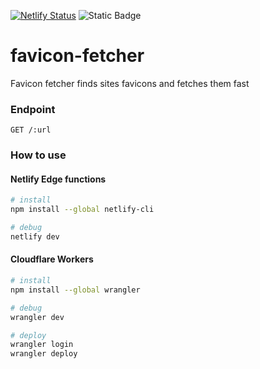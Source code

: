 [![Netlify Status](https://api.netlify.com/api/v1/badges/9d4fa0d7-58db-4d47-8ccf-03b340c82c0e/deploy-status)](https://app.netlify.com/sites/extraordinary-zabaione-993955/deploys)
![Static Badge](https://img.shields.io/badge/Cloudflare%20Workers-should%20work-cab200.svg?colorA=555555&style=flat)

# favicon-fetcher

Favicon fetcher finds sites favicons and fetches them fast

### Endpoint

```HTTP
GET /:url
```

### How to use

#### Netlify Edge functions
```bash
# install
npm install --global netlify-cli

# debug
netlify dev
```

#### Cloudflare Workers
```bash
# install
npm install --global wrangler

# debug
wrangler dev

# deploy
wrangler login
wrangler deploy
```
